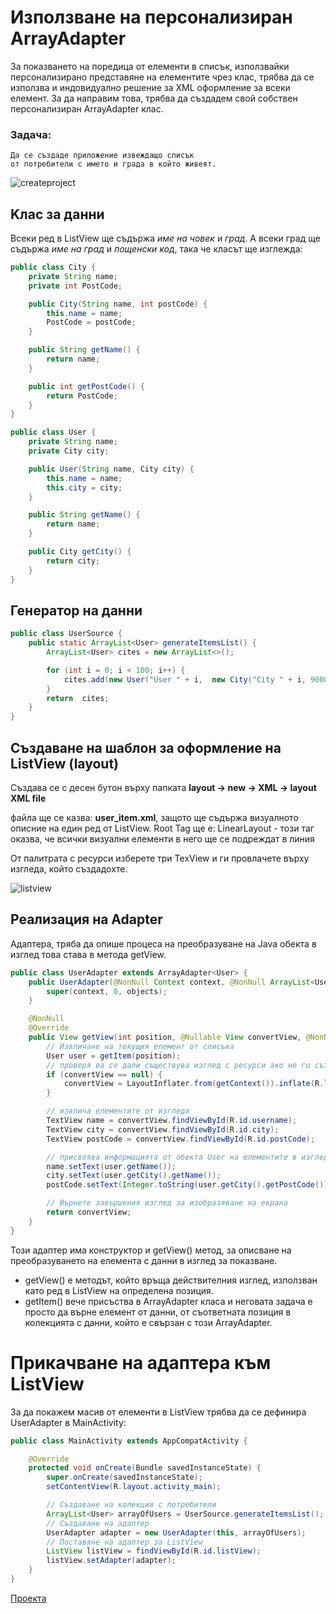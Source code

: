 # Използване на персонализиран ArrayAdapter

За показването на поредица от елементи в списък, използвайки персонализирано представяне на елементите чрез клас, трябва да се използва и индовидуално решение за XML оформление за всеки елемент. За да направим това, трябва да създадем свой собствен персонализиран ArrayAdapter клас.

### Задача:
```
Да се създаде приложение извеждащо списък 
от потребители с името и града в който живеят.
```

![createproject](https://user-images.githubusercontent.com/10382663/77065227-92d5c100-69e9-11ea-8554-93259dd20a85.png)

## Kлас за данни

Всеки ред в ListView ще съдържа *име на човек* и *град*. А всеки град ще съдържа *име на град* и *пощенски код*, така че класът ще изглежда:

```java
public class City {
    private String name;
    private int PostCode;

    public City(String name, int postCode) {
        this.name = name;
        PostCode = postCode;
    }

    public String getName() {
        return name;
    }

    public int getPostCode() {
        return PostCode;
    }
}
```
```java
public class User {
    private String name;
    private City city;

    public User(String name, City city) {
        this.name = name;
        this.city = city;
    }

    public String getName() {
        return name;
    }

    public City getCity() {
        return city;
    }
}
```

## Генератор на данни

```java
public class UserSource {
    public static ArrayList<User> generateItemsList() {
        ArrayList<User> cites = new ArrayList<>();

        for (int i = 0; i < 100; i++) {
            cites.add(new User("User " + i,  new City("City " + i, 9000 + i)));
        }
        return  cites;
    }
}
```

## Създаване на шаблон за оформление на ListView (layout)

Създава се с десен бутон върху папката **layout -> new -> XML -> layout XML file**

файла ще се казва: **user_item.xml**, защото ще съдържа визуалното описние на един ред от ListView.
Root Tag ще е: LinearLayout - този таг оказва, че всички визуални елементи в него ще се подреждат в линия

От палитрата с ресурси изберете три TexView и ги провлачете върху изгледа, който създадохте.

![listview](https://user-images.githubusercontent.com/10382663/77066208-67ec6c80-69eb-11ea-8998-3c6d44ef73cc.png)

## Реализация на Adapter

Aдаптера, тряба да опише процеса на преобразуване на Java обекта в изглед това става в метода getView.

```java
public class UserAdapter extends ArrayAdapter<User> {
    public UserAdapter(@NonNull Context context, @NonNull ArrayList<User> objects) {
        super(context, 0, objects);
    }

    @NonNull
    @Override
    public View getView(int position, @Nullable View convertView, @NonNull ViewGroup parent) {
        // Извличане на текущия елемент от списъка
        User user = getItem(position);
        // проверя ва се дали съществува изглед с ресурси ако не го създава
        if (convertView == null) {
            convertView = LayoutInflater.from(getContext()).inflate(R.layout.user_item, parent, false);
        }

        // извлича елементите от изгледа
        TextView name = convertView.findViewById(R.id.username);
        TextView city = convertView.findViewById(R.id.city);
        TextView postCode = convertView.findViewById(R.id.postCode);

        // присвоява информацията от обекта User на елементите в изгледа
        name.setText(user.getName());
        city.setText(user.getCity().getName());
        postCode.setText(Integer.toString(user.getCity().getPostCode()));

        // Върнете завършения изглед за изобразяване на екрана
        return convertView;
    }
}
```

Този адаптер има конструктор и getView() метод, за описване на преобразуването на елемента с данни в изглед за показване.
- getView() е методът, който връща действителния изглед, използван като ред в ListView на определена позиция.
- getItem() вече присъства в ArrayAdapter класа и неговата задача е просто да върне елемент от данни, от съответната позиция в колекцията с данни, който е свързан с този ArrayAdapter.

# Прикачване на адаптера към ListView

За да покажем масив от елементи в ListView трябва да се дефинира UserAdapter в MainActivity:

```java
public class MainActivity extends AppCompatActivity {

    @Override
    protected void onCreate(Bundle savedInstanceState) {
        super.onCreate(savedInstanceState);
        setContentView(R.layout.activity_main);

        // Създаване на колекция с потребители
        ArrayList<User> arrayOfUsers = UserSource.generateItemsList();
        // Създаване на адаптер
        UserAdapter adapter = new UserAdapter(this, arrayOfUsers);
        // Поставяне на адаптер за ListView
        ListView listView = findViewById(R.id.listView);
        listView.setAdapter(adapter);
    }
}
```
[Проекта](https://github.com/theVelislavKolesnichenko/AndroidBasics/tree/master/ExampleProjects/AdapterExamples/CustomArrayAdapter)